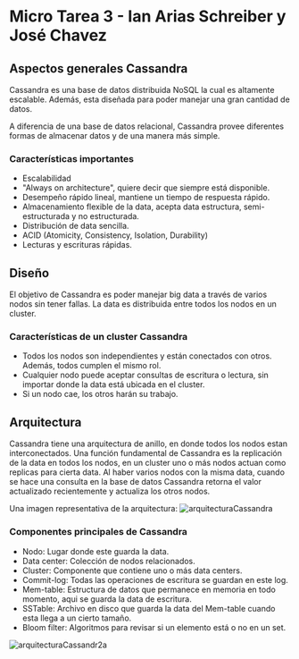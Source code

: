 # Micro Tarea 3 - Ian Arias Schreiber y José Chavez
## Aspectos generales Cassandra
Cassandra es una base de datos distribuida NoSQL la cual es altamente escalable. Además, esta diseñada para poder manejar una gran cantidad de datos.

A diferencia de una base de datos relacional, Cassandra provee diferentes formas de almacenar datos y de una manera más simple.

### Características importantes
- Escalabilidad
- "Always on architecture", quiere decir que siempre está disponible.
- Desempeño rápido lineal, mantiene un tiempo de respuesta rápido.
- Almacenamiento flexible de la data, acepta data estructura, semi-estructurada y no estructurada.
- Distribución de data sencilla. 
- ACID (Atomicity, Consistency, Isolation, Durability)
- Lecturas y escrituras rápidas.

## Diseño
El objetivo de Cassandra es poder manejar big data a través de varios nodos sin tener fallas. La data es distribuida entre todos los nodos en un cluster.
### Características de un cluster Cassandra
- Todos los nodos son independientes y están conectados con otros. Además, todos cumplen el mismo rol.
- Cualquier nodo puede aceptar consultas de escritura o lectura, sin importar donde la data está ubicada en el cluster.
- Si un nodo cae, los otros harán su trabajo.

## Arquitectura
Cassandra tiene una arquitectura de anillo, en donde todos los nodos estan interconectados.
Una función fundamental de Cassandra es la replicación de la data en todos los nodos, en un cluster uno o más nodos actuan como replicas para cierta data.
Al haber varios nodos con la misma data, cuando se hace una consulta en la base de datos Cassandra retorna el valor actualizado recientemente y actualiza los otros nodos.

Una imagen representativa de la arquitectura:
![arquitecturaCassandra](../imagenes/data_replication.jpg)

### Componentes principales de Cassandra
- Nodo: Lugar donde este guarda la data.
- Data center: Colección de nodos relacionados.
- Cluster: Componente que contiene uno o más data centers.
- Commit-log: Todas las operaciones de escritura se guardan en este log.
- Mem-table: Estructura de datos que permanece en memoria en todo momento, aqui se guarda la data de escritura.
- SSTable: Archivo en disco que guarda la data del Mem-table cuando esta llega a un cierto tamaño.
- Bloom filter: Algoritmos para revisar si un elemento está o no en un set.


![arquitecturaCassandr2a](../imagenes/cassandra_architecture2.jpg)
